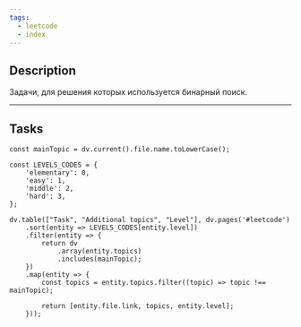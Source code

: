 ```yaml
---
tags:
  - leetcode
  - index
---
```

## Description

Задачи, для решения которых используется бинарный поиск.

---
## Tasks

```dataviewjs
const mainTopic = dv.current().file.name.toLowerCase();

const LEVELS_CODES = {
	'elementary': 0,
	'easy': 1,
	'middle': 2,
	'hard': 3,
};

dv.table(["Task", "Additional topics", "Level"], dv.pages('#leetcode')
	.sort(entity => LEVELS_CODES[entity.level])
	.filter(entity => {
		return dv
			.array(entity.topics)
			.includes(mainTopic);
	})
	.map(entity => {
		const topics = entity.topics.filter((topic) => topic !== mainTopic);

		return [entity.file.link, topics, entity.level];
	}));
```
